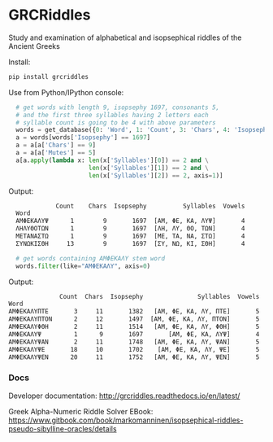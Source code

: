# GRCRiddles

Study and examination of alphabetical and isopsephical riddles of the Ancient Greeks

Install:

```bash
pip install grcriddles
```

Use from Python/IPython console:

```python
  # get words with length 9, isopsephy 1697, consonants 5,
  # and the first three syllables having 2 letters each
  # syllable count is going to be 4 with above parameters
  words = get_database({0: 'Word', 1: 'Count', 3: 'Chars', 4: 'Isopsephy', 5: 'Syllables', 7: 'Vowels', 8: 'Mutes'})
  a = words[words['Isopsephy'] == 1697]
  a = a[a['Chars'] == 9]
  a = a[a['Mutes'] == 5]
  a[a.apply(lambda x: len(x['Syllables'][0]) == 2 and \
                      len(x['Syllables'][1]) == 2 and \
                      len(x['Syllables'][2]) == 2, axis=1)]
```

Output:

```txt
             Count    Chars  Isopsephy          Syllables  Vowels       Mutes
  Word
  ΑΜΦΕΚΑΛΥΨ      1        9       1697  [ΑΜ, ΦΕ, ΚΑ, ΛΥΨ]       4           5
  ΛΗΛΥΘΟΤΩΝ      1        9       1697  [ΛΗ, ΛΥ, ΘΟ, ΤΩΝ]       4           5
  ΜΕΤΑΝΑΣΤΩ      1        9       1697  [ΜΕ, ΤΑ, ΝΑ, ΣΤΩ]       4           5
  ΣΥΝΩΚΙΣΘΗ     13        9       1697  [ΣΥ, ΝΩ, ΚΙ, ΣΘΗ]       4           5
```

```python
  # get words containing ΑΜΦΕΚΑΛΥ stem word
  words.filter(like="ΑΜΦΕΚΑΛΥ", axis=0)
```

Output:

```txt
              Count  Chars  Isopsephy               Syllables  Vowels  Mutes
Word
ΑΜΦΕΚΑΛΥΠΤΕ       3     11       1382   [ΑΜ, ΦΕ, ΚΑ, ΛΥ, ΠΤΕ]       5      6
ΑΜΦΕΚΑΛΥΠΤΟΝ      2     12       1497  [ΑΜ, ΦΕ, ΚΑ, ΛΥ, ΠΤΟΝ]       5      7
ΑΜΦΕΚΑΛΥΦΘΗ       2     11       1514   [ΑΜ, ΦΕ, ΚΑ, ΛΥ, ΦΘΗ]       5      6
ΑΜΦΕΚΑΛΥΨ         1      9       1697       [ΑΜ, ΦΕ, ΚΑ, ΛΥΨ]       4      5
ΑΜΦΕΚΑΛΥΨΑΝ       2     11       1748   [ΑΜ, ΦΕ, ΚΑ, ΛΥ, ΨΑΝ]       5      6
ΑΜΦΕΚΑΛΥΨΕ       18     10       1702    [ΑΜ, ΦΕ, ΚΑ, ΛΥ, ΨΕ]       5      5
ΑΜΦΕΚΑΛΥΨΕΝ      20     11       1752   [ΑΜ, ΦΕ, ΚΑ, ΛΥ, ΨΕΝ]       5      6
```

### Docs

Developer documentation: http://grcriddles.readthedocs.io/en/latest/

Greek Alpha-Numeric Riddle Solver EBook: https://www.gitbook.com/book/markomanninen/isopsephical-riddles-pseudo-sibylline-oracles/details

